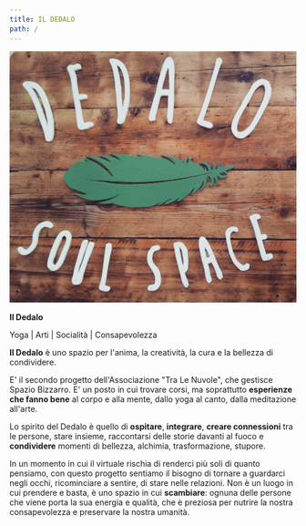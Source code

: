 ```yaml
---
title: IL DEDALO
path: /
---
```


![Il Dedalo](../images/IMG_20191105_173908_603.jpg)

**Il Dedalo**

Yoga | Arti | Socialità | Consapevolezza

**Il Dedalo** è uno spazio per l'anima, la creatività, la cura e la bellezza di condividere.

E' il secondo progetto dell'Associazione "Tra Le Nuvole", che gestisce Spazio Bizzarro. E' un posto in cui trovare corsi, ma soprattutto **esperienze che fanno bene** al corpo e alla mente, dallo yoga al canto, dalla meditazione all'arte.

Lo spirito del Dedalo è quello di **ospitare**, **integrare**, **creare connessioni** tra le persone, stare insieme, raccontarsi delle storie davanti al fuoco e **condividere** momenti di bellezza, alchimia, trasformazione, stupore.

In un momento in cui il virtuale rischia di renderci più soli di quanto pensiamo, con questo progetto sentiamo il bisogno di tornare a guardarci negli occhi, ricominciare a sentire, di stare nelle relazioni. Non è un luogo in cui prendere e basta, è uno spazio in cui **scambiare**: ognuna delle persone che viene porta la sua energia e qualità, che è preziosa per nutrire la nostra consapevolezza e preservare la nostra umanità.
